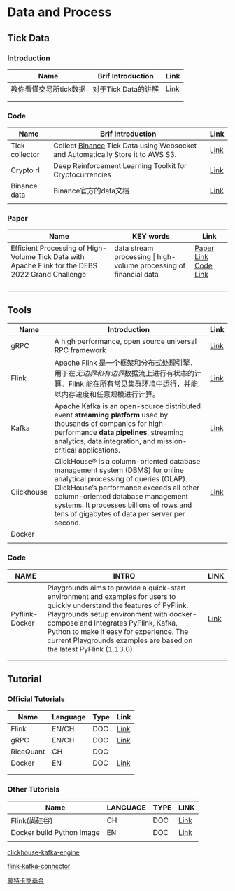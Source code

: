 # Data and Process

## Tick Data

### Introduction

| Name                   | Brif Introduction   | Link                                           |
| ---------------------- | ------------------- | ---------------------------------------------- |
| 教你看懂交易所tick数据 | 对于Tick Data的讲解 | [Link](https://xueqiu.com/7060676637/67698297) |
|                        |                     |                                                |
|                        |                     |                                                |

### Code

| Name           | Brif Introduction                                            | Link                                                |
| -------------- | ------------------------------------------------------------ | --------------------------------------------------- |
| Tick collector | Collect [Binance](https://www.binance.com/kr/register?ref=19858986) Tick Data using Websocket and Automatically Store it to AWS S3. | [Link](https://github.com/lucky7323/tick_collector) |
| Crypto rl      | Deep Reinforcement Learning Toolkit for Cryptocurrencies     | [Link](https://github.com/sadighian/crypto-rl)      |
| Binance data   | Binance官方的data文档                                        | [Link](https://www.binance.com/en/landing/data)     |
|                |                                                              |                                                     |

### Paper

| Name                                                         | KEY words                                                    | Link                                                         |
| ------------------------------------------------------------ | ------------------------------------------------------------ | ------------------------------------------------------------ |
| Efficient Processing of High-Volume Tick Data with Apache Flink for the DEBS 2022 Grand Challenge | data stream processing \| high-volume processing of financial data | [Paper Link](https://antonis-papaioannou.github.io/publications/papaioannou_debs22_gc.pdf)  [Code Link](https://github.com/skalogerakis/DEBS_2022_GrandChallenge) |
|                                                              |                                                              |                                                              |
|                                                              |                                                              |                                                              |
|                                                              |                                                              |                                                              |
|                                                              |                                                              |                                                              |

## Tools

| Name       | Introduction                                                 | Link                                         |
| ---------- | ------------------------------------------------------------ | -------------------------------------------- |
| gRPC       | A high performance, open source universal RPC framework      | [Link](https://grpc.io/)                     |
| Flink      | Apache Flink 是一个框架和分布式处理引擎，用于在*无边界和有边界*数据流上进行有状态的计算。Flink 能在所有常见集群环境中运行，并能以内存速度和任意规模进行计算。 | [Link](https://flink.apache.org/zh/)         |
| Kafka      | Apache Kafka is an open-source distributed event **streaming platform** used by thousands of companies for high-performance **data pipelines**, streaming analytics, data integration, and mission-critical applications. | [Link](https://kafka.apache.org/)            |
| Clickhouse | ClickHouse® is a column-oriented database management system (DBMS) for online analytical processing of queries (OLAP). ClickHouse’s performance exceeds all other column-oriented database management systems. It processes billions of rows and tens of gigabytes of data per server per second. | [Link](https://clickhouse.com/docs/en/home/) |
| Docker     |                                                              |                                              |
|            |                                                              |                                              |

### Code

| NAME           | INTRO                                                        | LINK                                           |
| -------------- | ------------------------------------------------------------ | ---------------------------------------------- |
| Pyflink-Docker | Playgrounds aims to provide a quick-start environment and examples for users to quickly understand the features of PyFlink. Playgrounds setup environment with docker-compose and integrates PyFlink, Kafka, Python to make it easy for experience. The current Playgrounds examples are based on the latest PyFlink (1.13.0). | [Link](https://github.com/pyflink/playgrounds) |
|                |                                                              |                                                |
|                |                                                              |                                                |



## Tutorial

### Official Tutorials

| Name      | Language | Type | Link                                                         |
| --------- | -------- | ---- | ------------------------------------------------------------ |
| Flink     | EN/CH    | DOC  | [Link](https://nightlies.apache.org/flink/flink-docs-master/) |
| gRPC      | EN/CH    | DOC  | [Link](https://grpc.io/docs/)                                |
| RiceQuant | CH       | DOC  |                                                              |
| Docker    | EN       | DOC  | [Link](https://docs.docker.com/)                             |
|           |          |      |                                                              |
|           |          |      |                                                              |

### Other Tutorials

| Name                      | LANGUAGE | TYPE | LINK                                                         |
| ------------------------- | -------- | ---- | ------------------------------------------------------------ |
| Flink(尚硅谷)             | CH       | DOC  | [Link](https://confucianzuoyuan.github.io/flink-tutorial/book/) |
| Docker build Python Image | EN       | DOC  | [Link](https://docs.docker.com/language/python/build-images/) |
|                           |          |      |                                                              |

[clickhouse-kafka-engine](https://clickhouse.com/docs/en/engines/table-engines/integrations/kafka/)

[flink-kafka-connector](https://nightlies.apache.org/flink/flink-docs-release-1.15/docs/connectors/datastream/kafka/)

[蒙特卡罗基金](http://www.mcfunds.cn/?pages_2/#/)